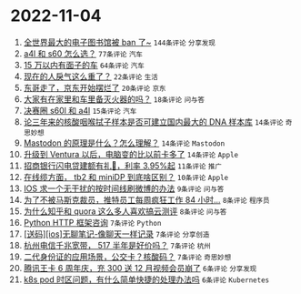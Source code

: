 # 2022-11-04

1. [全世界最大的电子图书馆被 ban 了~](https://www.v2ex.com/t/892528) `144条评论` `分享发现`
1. [a4l 和 s60 怎么选？](https://www.v2ex.com/t/892533) `77条评论` `汽车`
1. [15 万以内有面子的车](https://www.v2ex.com/t/892539) `64条评论` `汽车`
1. [现在的人戾气这么重了？](https://www.v2ex.com/t/892572) `22条评论` `生活`
1. [东哥走了，京东开始摆烂了](https://www.v2ex.com/t/892587) `20条评论` `京东`
1. [大家有在家里和车里备灭火器的吗？](https://www.v2ex.com/t/892563) `18条评论` `问与答`
1. [决赛圈 s60l 和 a4l](https://www.v2ex.com/t/892532) `15条评论` `汽车`
1. [论三年来的核酸咽喉拭子样本是否可建立国内最大的 DNA 样本库](https://www.v2ex.com/t/892594) `14条评论` `奇思妙想`
1. [Mastodon 的原理是什么？怎么理解？](https://www.v2ex.com/t/892593) `14条评论` `Mastodon`
1. [升级到 Ventura 以后，电脑变的比以前卡多了](https://www.v2ex.com/t/892568) `14条评论` `Apple`
1. [招商银行闪电贷建额有礼🎁，利率 3.95%起](https://www.v2ex.com/t/892575) `11条评论` `推广`
1. [在线缆方面， tb2 和 miniDP 到底啥区别？](https://www.v2ex.com/t/892566) `10条评论` `Apple`
1. [IOS 求一个无干扰的按时间线刷微博的办法](https://www.v2ex.com/t/892530) `9条评论` `问与答`
1. [为了不被马斯克裁员，推特员工每周疯狂工作 84 小时...](https://www.v2ex.com/t/892604) `8条评论` `程序员`
1. [为什么知乎和 quora 这么多人喜欢搞云测评](https://www.v2ex.com/t/892552) `8条评论` `问与答`
1. [Python HTTP 框架咨询](https://www.v2ex.com/t/892601) `7条评论` `Python`
1. [[送码][ios]无聊笔记-像聊天一样记录](https://www.v2ex.com/t/892550) `7条评论` `分享创造`
1. [杭州电信千兆宽带， 517 半年是好价吗？](https://www.v2ex.com/t/892548) `7条评论` `杭州`
1. [二代身份证的应用场景，公交卡？核酸码？](https://www.v2ex.com/t/892538) `7条评论` `奇思妙想`
1. [腾讯王卡 6 周年庆，充 300 送 12 月视频会员崩了](https://www.v2ex.com/t/892569) `6条评论` `分享发现`
1. [k8s pod 时区问题，有什么简单快捷的处理办法吗](https://www.v2ex.com/t/892564) `6条评论` `Kubernetes`
